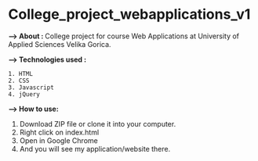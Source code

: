 # College_project_webapplications_v1

<b>--> About : </b> College project for course Web Applications at University of Applied Sciences Velika Gorica.

<b>--> Technologies used : </b>

    1. HTML
    2. CSS
    3. Javascript
    4. jQuery
    
    
<b>--> How to use:</b> 

1. Download ZIP file or clone it into your computer.
2. Right click on index.html 
3. Open in Google Chrome
4. And you will see my application/website there.
